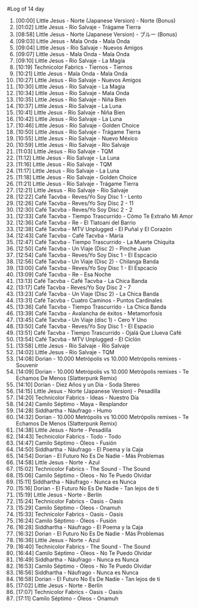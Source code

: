 #Log of 14 day

1. [00:00] Little Jesus - Norte (Japanese Version) - Norte (Bonus)
1. [01:02] Little Jesus - Río Salvaje - Trágame Tierra
1. [08:58] Little Jesus - Norte (Japanese Version) - ブルー (Bonus)
1. [09:03] Little Jesus - Mala Onda - Mala Onda
1. [09:04] Little Jesus - Río Salvaje - Nuevos Amigos
1. [09:07] Little Jesus - Mala Onda - Mala Onda
1. [09:10] Little Jesus - Río Salvaje - La Magia
1. [10:19] Technicolor Fabrics - Tiernos - Tiernos
1. [10:21] Little Jesus - Mala Onda - Mala Onda
1. [10:27] Little Jesus - Río Salvaje - Nuevos Amigos
1. [10:30] Little Jesus - Río Salvaje - La Magia
1. [10:34] Little Jesus - Río Salvaje - Mala Onda
1. [10:35] Little Jesus - Río Salvaje - Niña Bien
1. [10:37] Little Jesus - Río Salvaje - La Luna
1. [10:41] Little Jesus - Río Salvaje - Niña Bien
1. [10:42] Little Jesus - Río Salvaje - La Luna
1. [10:46] Little Jesus - Río Salvaje - Golden Choice
1. [10:50] Little Jesus - Río Salvaje - Trágame Tierra
1. [10:55] Little Jesus - Río Salvaje - Nuevo México
1. [10:59] Little Jesus - Río Salvaje - Río Salvaje
1. [11:03] Little Jesus - Río Salvaje - TQM
1. [11:12] Little Jesus - Río Salvaje - La Luna
1. [11:16] Little Jesus - Río Salvaje - TQM
1. [11:17] Little Jesus - Río Salvaje - La Luna
1. [11:18] Little Jesus - Río Salvaje - Golden Choice
1. [11:21] Little Jesus - Río Salvaje - Trágame Tierra
1. [12:21] Little Jesus - Río Salvaje - Río Salvaje
1. [12:22] Café Tacvba - Reves/Yo Soy Disc 1 - Lento
1. [12:26] Café Tacvba - Reves/Yo Soy Disc 2 - 11
1. [12:30] Café Tacvba - Reves/Yo Soy Disc 2 - 2
1. [12:33] Café Tacvba - Tiempo Trascurrido - Cómo Te Extraño Mi Amor
1. [12:36] Café Tacvba - Re - El Tlatoani del Barrio
1. [12:38] Café Tacvba - MTV Unplugged - El Puñal y El Corazón
1. [12:43] Café Tacvba - Café Tacvba - María
1. [12:47] Café Tacvba - Tiempo Trascurrido - La Muerte Chiquita
1. [12:50] Café Tacvba - Un Viaje (Disc 2) - Pinche Juan
1. [12:54] Café Tacvba - Reves/Yo Soy Disc 1 - El Espcacio
1. [12:56] Café Tacvba - Un Viaje (Disc 2) - Chilanga Banda
1. [13:00] Café Tacvba - Reves/Yo Soy Disc 1 - El Espcacio
1. [13:09] Café Tacvba - Re - Esa Noche
1. [13:13] Café Tacvba - Café Tacvba - La Chica Banda
1. [13:17] Café Tacvba - Reves/Yo Soy Disc 2 - 7
1. [13:23] Café Tacvba - Un Viaje (Disc 2) - La Chica Banda
1. [13:31] Café Tacvba - Cuatro Caminos - Puntos Cardinales
1. [13:36] Café Tacvba - Tiempo Trascurrido - La Chica Banda
1. [13:39] Café Tacvba - Avalancha de éxitos - Metamorfosis
1. [13:45] Café Tacvba - Un Viaje (disc 1) - Cero Y Uno
1. [13:50] Café Tacvba - Reves/Yo Soy Disc 1 - El Espacio
1. [13:51] Café Tacvba - Tiempo Trascurrido - Ojalá Que Llueva Café
1. [13:54] Café Tacvba - MTV Unplugged - El Ciclón
1. [13:58] Little Jesus - Río Salvaje - Río Salvaje
1. [14:02] Little Jesus - Río Salvaje - TQM
1. [14:08] Dorian - 10.000 Metrópolis vs 10.000 Metrópolis remixes - Souvenir
1. [14:09] Dorian - 10.000 Metrópolis vs 10.000 Metrópolis remixes - Te Echamos De Menos (Slatterpunk Remix)
1. [14:10] Dorian - Diez Años y un Día - Soda Stereo
1. [14:15] Little Jesus - Norte (Japanese Version) - Pesadilla
1. [14:20] Technicolor Fabrics - Ideas - Nuestro Día
1. [14:24] Camilo Séptimo - Maya - Resplandor
1. [14:28] Siddhartha - Náufrago - Humo
1. [14:32] Dorian - 10.000 Metrópolis vs 10.000 Metrópolis remixes - Te Echamos De Menos (Slatterpunk Remix)
1. [14:38] Little Jesus - Norte - Pesadilla
1. [14:43] Technicolor Fabrics - Todo - Todo
1. [14:47] Camilo Séptimo - Óleos - Fusión
1. [14:50] Siddhartha - Náufrago - El Poema y la Caja
1. [14:54] Dorian - El Futuro No Es De Nadie - Más Problemas
1. [14:58] Little Jesus - Norte - Azul
1. [15:02] Technicolor Fabrics - The Sound - The Sound
1. [15:06] Camilo Séptimo - Óleos - No Te Puedo Olvidar
1. [15:11] Siddhartha - Náufrago - Nunca es Nunca
1. [15:16] Dorian - El Futuro No Es De Nadie - Tan lejos de ti
1. [15:19] Little Jesus - Norte - Berlín
1. [15:24] Technicolor Fabrics - Oasis - Oasis
1. [15:29] Camilo Séptimo - Óleos - Onamuh
1. [15:33] Technicolor Fabrics - Oasis - Oasis
1. [16:24] Camilo Séptimo - Óleos - Fusión
1. [16:28] Siddhartha - Náufrago - El Poema y la Caja
1. [16:32] Dorian - El Futuro No Es De Nadie - Más Problemas
1. [16:36] Little Jesus - Norte - Azul
1. [16:40] Technicolor Fabrics - The Sound - The Sound
1. [16:44] Camilo Séptimo - Óleos - No Te Puedo Olvidar
1. [16:49] Siddhartha - Náufrago - Nunca es Nunca
1. [16:53] Camilo Séptimo - Óleos - No Te Puedo Olvidar
1. [16:56] Siddhartha - Náufrago - Nunca es Nunca
1. [16:58] Dorian - El Futuro No Es De Nadie - Tan lejos de ti
1. [17:02] Little Jesus - Norte - Berlín
1. [17:07] Technicolor Fabrics - Oasis - Oasis
1. [17:11] Camilo Séptimo - Óleos - Onamuh
